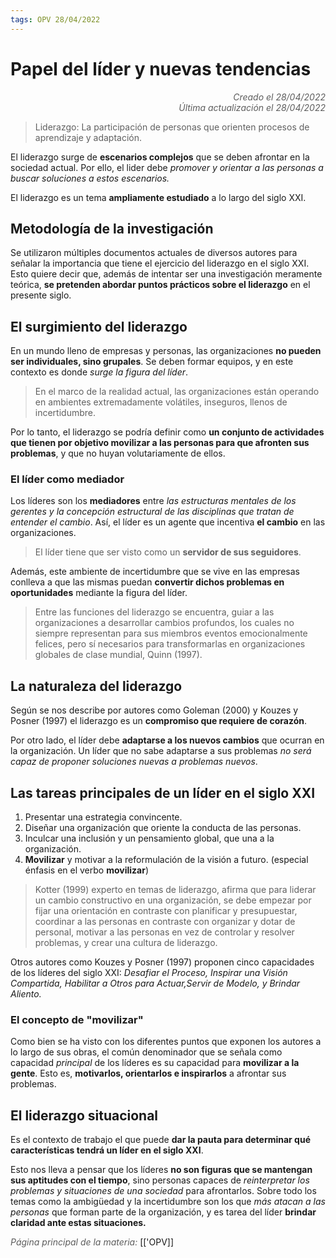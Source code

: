 ```yaml
---
tags: OPV 28/04/2022
---
```


# Papel del líder y nuevas tendencias
<div style="text-align: right; opacity: 0.7; font-style: italic;">Creado el 28/04/2022</div>
<div style="text-align: right; opacity: 0.7; font-style: italic;">Última actualización el 28/04/2022</div>

> Liderazgo: La participación de personas que orienten procesos de aprendizaje y adaptación.

El liderazgo surge de **escenarios complejos** que se deben afrontar en la sociedad actual. 
Por ello, el lider debe *promover y orientar a las personas a buscar soluciones a estos escenarios.*

El liderazgo es un tema **ampliamente estudiado** a lo largo del siglo XXI.

## Metodología de la investigación

Se utilizaron múltiples documentos actuales de diversos autores para señalar la importancia que tiene el ejercicio del liderazgo en el siglo XXI. Esto quiere decir que, además de intentar ser una investigación meramente teórica, **se pretenden abordar puntos prácticos sobre el liderazgo** en el presente siglo.

## El surgimiento del liderazgo

En un mundo lleno de empresas y personas, las organizaciones **no pueden ser individuales, sino grupales**. Se deben formar equipos, y en este contexto es donde *surge la figura del líder*.

> En el marco de la realidad actual, las organizaciones están operando en ambientes extremadamente volátiles, inseguros, llenos de incertidumbre.

Por lo tanto, el liderazgo se podría definir como **un conjunto de actividades que tienen por objetivo movilizar a las personas para que afronten sus problemas**, y que no huyan volutariamente de ellos.

### El líder como mediador

Los líderes son los **mediadores** entre *las estructuras mentales de los gerentes y la concepción estructural de las disciplinas que tratan de entender el cambio*. Así, el líder es un agente que incentiva **el cambio** en las organizaciones.

> El líder tiene que ser visto como un **servidor de sus seguidores**.

Además, este ambiente de incertidumbre que se vive en las empresas conlleva a que las mismas puedan **convertir dichos problemas en oportunidades** mediante la figura del líder.

> Entre las funciones del liderazgo se encuentra, guiar a las organizaciones a desarrollar cambios profundos, los cuales no siempre representan para sus miembros eventos emocionalmente felices, pero sí necesarios para transformarlas en organizaciones globales de clase mundial, Quinn (1997).

## La naturaleza del liderazgo

Según se nos describe por autores como Goleman (2000) y Kouzes y Posner (1997) el liderazgo es un **compromiso que requiere de corazón**.

Por otro lado, el líder debe **adaptarse a los nuevos cambios** que ocurran en la organización. Un líder que no sabe adaptarse a sus problemas *no será capaz de proponer soluciones nuevas a problemas nuevos*.

## Las tareas principales de un líder en el siglo XXI

1. Presentar una estrategia convincente.
2. Diseñar una organización que oriente la conducta de las personas.
3. Inculcar una inclusión y un pensamiento global, que una a la organización.
4. **Movilizar** y motivar a la reformulación de la visión a futuro. (especial énfasis en el verbo **movilizar**)

> Kotter (1999) experto en temas de liderazgo, afirma que para liderar un cambio constructivo en una organización, se debe empezar por fijar una orientación en contraste con planificar y presupuestar, coordinar a las personas en contraste con organizar y dotar de personal, motivar a las personas en vez de controlar y resolver problemas, y crear una cultura de liderazgo.

Otros autores como Kouzes y Posner (1997) proponen cinco capacidades de los líderes del siglo XXI: *Desafiar el Proceso, Inspirar una Visión Compartida, Habilitar a Otros para Actuar,Servir de Modelo, y Brindar Aliento.*

### El concepto de "movilizar"

Como bien se ha visto con los diferentes puntos que exponen los autores a lo largo de sus obras, el común denominador que se señala como capacidad *principal* de los líderes es su capacidad para **movilizar a la gente**. Esto es, **motivarlos, orientarlos e inspirarlos** a afrontar sus problemas.

## El liderazgo situacional

Es el contexto de trabajo el que puede **dar la pauta para determinar qué características tendrá un líder en el siglo XXI**.

Esto nos lleva a pensar que los líderes **no son figuras que se mantengan sus aptitudes con el tiempo**, sino personas capaces de *reinterpretar los problemas y situaciones de una sociedad* para afrontarlos. Sobre todo los temas como la ambigüedad y la incertidumbre son los que *más atacan a las personas* que forman parte de la organización, y es tarea del líder **brindar claridad ante estas situaciones.**

<span style="opacity: 0.7; font-style: italic;">Página principal de la materia:</span> [['OPV]]